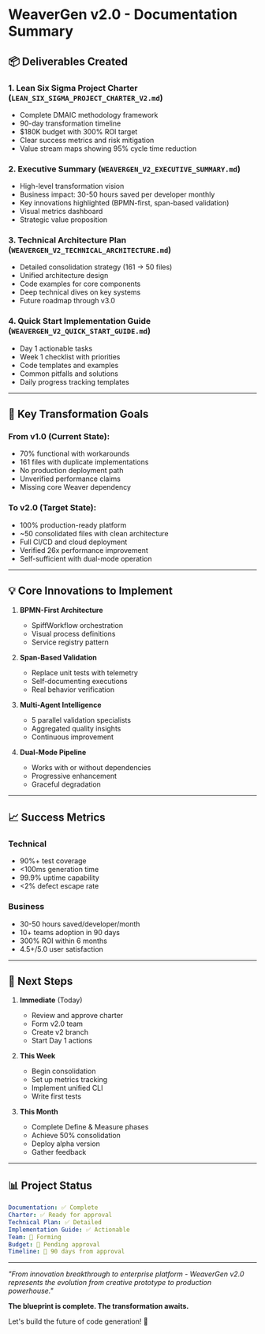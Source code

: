 # WeaverGen v2.0 - Documentation Summary

## 📦 Deliverables Created

### 1. **Lean Six Sigma Project Charter** (`LEAN_SIX_SIGMA_PROJECT_CHARTER_V2.md`)
- Complete DMAIC methodology framework
- 90-day transformation timeline
- $180K budget with 300% ROI target
- Clear success metrics and risk mitigation
- Value stream maps showing 95% cycle time reduction

### 2. **Executive Summary** (`WEAVERGEN_V2_EXECUTIVE_SUMMARY.md`)
- High-level transformation vision
- Business impact: 30-50 hours saved per developer monthly
- Key innovations highlighted (BPMN-first, span-based validation)
- Visual metrics dashboard
- Strategic value proposition

### 3. **Technical Architecture Plan** (`WEAVERGEN_V2_TECHNICAL_ARCHITECTURE.md`)
- Detailed consolidation strategy (161 → 50 files)
- Unified architecture design
- Code examples for core components
- Deep technical dives on key systems
- Future roadmap through v3.0

### 4. **Quick Start Implementation Guide** (`WEAVERGEN_V2_QUICK_START_GUIDE.md`)
- Day 1 actionable tasks
- Week 1 checklist with priorities
- Code templates and examples
- Common pitfalls and solutions
- Daily progress tracking templates

---

## 🎯 Key Transformation Goals

### From v1.0 (Current State):
- 70% functional with workarounds
- 161 files with duplicate implementations
- No production deployment path
- Unverified performance claims
- Missing core Weaver dependency

### To v2.0 (Target State):
- 100% production-ready platform
- ~50 consolidated files with clean architecture
- Full CI/CD and cloud deployment
- Verified 26x performance improvement
- Self-sufficient with dual-mode operation

---

## 💡 Core Innovations to Implement

1. **BPMN-First Architecture**
   - SpiffWorkflow orchestration
   - Visual process definitions
   - Service registry pattern

2. **Span-Based Validation**
   - Replace unit tests with telemetry
   - Self-documenting executions
   - Real behavior verification

3. **Multi-Agent Intelligence**
   - 5 parallel validation specialists
   - Aggregated quality insights
   - Continuous improvement

4. **Dual-Mode Pipeline**
   - Works with or without dependencies
   - Progressive enhancement
   - Graceful degradation

---

## 📈 Success Metrics

### Technical
- 90%+ test coverage
- <100ms generation time
- 99.9% uptime capability
- <2% defect escape rate

### Business
- 30-50 hours saved/developer/month
- 10+ teams adoption in 90 days
- 300% ROI within 6 months
- 4.5+/5.0 user satisfaction

---

## 🚀 Next Steps

1. **Immediate** (Today)
   - Review and approve charter
   - Form v2.0 team
   - Create v2 branch
   - Start Day 1 actions

2. **This Week**
   - Begin consolidation
   - Set up metrics tracking
   - Implement unified CLI
   - Write first tests

3. **This Month**
   - Complete Define & Measure phases
   - Achieve 50% consolidation
   - Deploy alpha version
   - Gather feedback

---

## 📊 Project Status

```yaml
Documentation: ✅ Complete
Charter: ✅ Ready for approval  
Technical Plan: ✅ Detailed
Implementation Guide: ✅ Actionable
Team: 🔄 Forming
Budget: 🔄 Pending approval
Timeline: 📅 90 days from approval
```

---

*"From innovation breakthrough to enterprise platform - WeaverGen v2.0 represents the evolution from creative prototype to production powerhouse."*

**The blueprint is complete. The transformation awaits.**

Let's build the future of code generation! 🚀